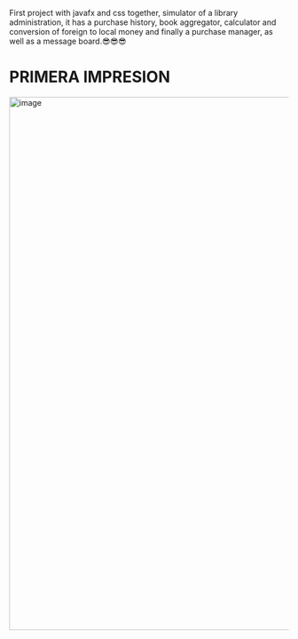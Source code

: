 First project with javafx and css together, simulator of a library administration, it has a purchase history, book aggregator, calculator and conversion of foreign to local money and finally a purchase manager, as well as a message board.😎😎😎
<h1>PRIMERA IMPRESION</h1>
<img width="960" alt="image" src="https://github.com/user-attachments/assets/4f60ebb6-2851-4f03-9e6d-6ca7ad1f2ca7" />
